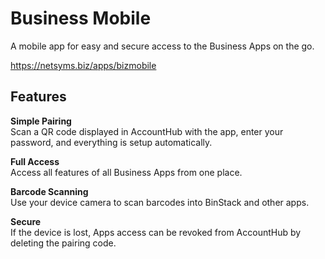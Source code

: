 Business Mobile
===============

A mobile app for easy and secure access to the Business Apps on the go.

https://netsyms.biz/apps/bizmobile

Features
--------

**Simple Pairing**  
Scan a QR code displayed in AccountHub with the app, enter your password, and 
everything is setup automatically.

**Full Access**  
Access all features of all Business Apps from one place.

**Barcode Scanning**  
Use your device camera to scan barcodes into BinStack and other apps.

**Secure**  
If the device is lost, Apps access can be revoked from AccountHub by deleting the 
pairing code.